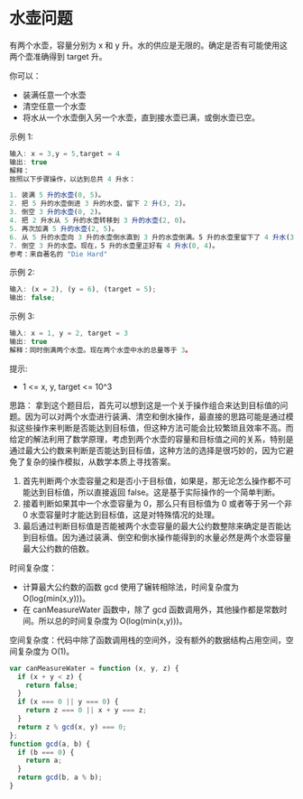 # 水壶问题

有两个水壶，容量分别为 x 和 y 升。水的供应是无限的。确定是否有可能使用这两个壶准确得到 target 升。

你可以：

- 装满任意一个水壶
- 清空任意一个水壶
- 将水从一个水壶倒入另一个水壶，直到接水壶已满，或倒水壶已空。

示例 1:

```javascript
输入: x = 3,y = 5,target = 4
输出: true
解释：
按照以下步骤操作，以达到总共 4 升水：

1. 装满 5 升的水壶(0, 5)。
2. 把 5 升的水壶倒进 3 升的水壶，留下 2 升(3, 2)。
3. 倒空 3 升的水壶(0, 2)。
4. 把 2 升水从 5 升的水壶转移到 3 升的水壶(2, 0)。
5. 再次加满 5 升的水壶(2, 5)。
6. 从 5 升的水壶向 3 升的水壶倒水直到 3 升的水壶倒满。5 升的水壶里留下了 4 升水(3, 4)。
7. 倒空 3 升的水壶。现在，5 升的水壶里正好有 4 升水(0, 4)。
参考：来自著名的 "Die Hard"
```

示例 2:

```javascript
输入: (x = 2), (y = 6), (target = 5);
输出: false;
```

示例 3:

```javascript
输入: x = 1, y = 2, target = 3
输出: true
解释：同时倒满两个水壶。现在两个水壶中水的总量等于 3。
```

提示:

- 1 <= x, y, target <= 10^3

思路：
拿到这个题目后，首先可以想到这是一个关于操作组合来达到目标值的问题。因为可以对两个水壶进行装满、清空和倒水操作，最直接的思路可能是通过模拟这些操作来判断是否能达到目标值，但这种方法可能会比较繁琐且效率不高。而给定的解法利用了数学原理，考虑到两个水壶的容量和目标值之间的关系，特别是通过最大公约数来判断是否能达到目标值，这种方法的选择是很巧妙的，因为它避免了复杂的操作模拟，从数学本质上寻找答案。

1. 首先判断两个水壶容量之和是否小于目标值，如果是，那无论怎么操作都不可能达到目标值，所以直接返回 false。这是基于实际操作的一个简单判断。
2. 接着判断如果其中一个水壶容量为 0，那么只有目标值为 0 或者等于另一个非 0 水壶容量时才能达到目标值，这是对特殊情况的处理。
3. 最后通过判断目标值是否能被两个水壶容量的最大公约数整除来确定是否能达到目标值。因为通过装满、倒空和倒水操作能得到的水量必然是两个水壶容量最大公约数的倍数。

时间复杂度：

- 计算最大公约数的函数 gcd 使用了辗转相除法，时间复杂度为 O(log(min(x,y)))。
- 在 canMeasureWater 函数中，除了 gcd 函数调用外，其他操作都是常数时间。所以总的时间复杂度为 O(log(min(x,y)))。

空间复杂度：代码中除了函数调用栈的空间外，没有额外的数据结构占用空间，空间复杂度为 O(1)。

```javascript
var canMeasureWater = function (x, y, z) {
  if (x + y < z) {
    return false;
  }
  if (x === 0 || y === 0) {
    return z === 0 || x + y === z;
  }
  return z % gcd(x, y) === 0;
};
function gcd(a, b) {
  if (b === 0) {
    return a;
  }
  return gcd(b, a % b);
}
```
